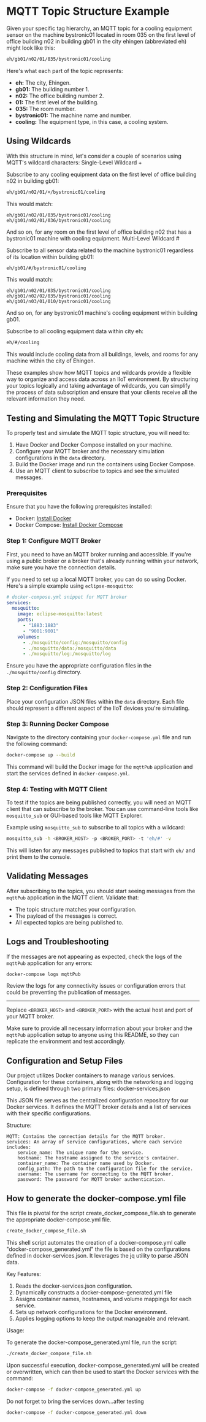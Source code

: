 # MQTT Topic Structure Example

Given your specific tag hierarchy, an MQTT topic for a cooling equipment sensor
on the machine bystronic01 located in room 035 on the first level of office
building n02 in building gb01 in the city ehingen (abbreviated eh) might look like this:

```bash
eh/gb01/n02/01/035/bystronic01/cooling
```
Here's what each part of the topic represents:

* <b>eh:</b> The city, Ehingen.<br>
* <b>gb01:</b> The building number 1.<br>
* <b>n02:</b> The office building number 2.<br>
* <b>01:</b> The first level of the building.<br>
* <b>035:</b> The room number.<br>
* <b>bystronic01:</b> The machine name and number.<br>
* <b>cooling:</b> The equipment type, in this case, a cooling system.

## Using Wildcards

With this structure in mind, let's consider a couple of scenarios using MQTT's wildcard characters:
Single-Level Wildcard +

Subscribe to any cooling equipment data on the first level of office building n02 in building gb01:

```bash
eh/gb01/n02/01/+/bystronic01/cooling
```

This would match:

    eh/gb01/n02/01/035/bystronic01/cooling
    eh/gb01/n02/01/036/bystronic01/cooling

And so on, for any room on the first level of office building n02 that has
a bystronic01 machine with cooling equipment.
Multi-Level Wildcard #

Subscribe to all sensor data related to the machine bystronic01 regardless of
its location within building gb01:

```bash
eh/gb01/#/bystronic01/cooling
```

This would match:

    eh/gb01/n02/01/035/bystronic01/cooling
    eh/gb01/n02/02/035/bystronic01/cooling
    eh/gb01/n03/01/010/bystronic01/cooling

And so on, for any bystronic01 machine's cooling equipment within building gb01.

Subscribe to all cooling equipment data within city eh:

```bash
eh/#/cooling
```
This would include cooling data from all buildings, levels, and rooms for any
machine within the city of Ehingen.

These examples show how MQTT topics and wildcards provide a flexible way to
organize and access data across an IIoT environment. By structuring your topics
logically and taking advantage of wildcards, you can simplify the process of data 
subscription and ensure that your clients receive all the relevant information they need.

## Testing and Simulating the MQTT Topic Structure

To properly test and simulate the MQTT topic structure, you will need to:

1. Have Docker and Docker Compose installed on your machine.
2. Configure your MQTT broker and the necessary simulation configurations in the `data` directory.
3. Build the Docker image and run the containers using Docker Compose.
4. Use an MQTT client to subscribe to topics and see the simulated messages.

### Prerequisites

Ensure that you have the following prerequisites installed:

- Docker: [Install Docker](https://docs.docker.com/get-docker/)
- Docker Compose: [Install Docker Compose](https://docs.docker.com/compose/install/)

### Step 1: Configure MQTT Broker
First, you need to have an MQTT broker running and accessible. If you're using
a public broker or a broker that's already running within your network, 
make sure you have the connection details.

If you need to set up a local MQTT broker, you can do so using Docker. 
Here's a simple example using `eclipse-mosquitto`:

```yaml
# docker-compose.yml snippet for MQTT broker
services:
  mosquitto:
    image: eclipse-mosquitto:latest
    ports:
      - "1883:1883"
      - "9001:9001"
    volumes:
      - ./mosquitto/config:/mosquitto/config
      - ./mosquitto/data:/mosquitto/data
      - ./mosquitto/log:/mosquitto/log
```
Ensure you have the appropriate configuration files in the `./mosquitto/config` directory.

### Step 2: Configuration Files
Place your configuration JSON files within the `data` directory. Each file 
should represent a different aspect of the IIoT devices you're simulating.

### Step 3: Running Docker Compose
Navigate to the directory containing your `docker-compose.yml` file and run the
following command:

```bash
docker-compose up --build
```

This command will build the Docker image for the `mqttPub` application and start the services defined in `docker-compose.yml`.

### Step 4: Testing with MQTT Client

To test if the topics are being published correctly, you will need an MQTT client that can subscribe to the broker. You can use command-line tools like `mosquitto_sub` or GUI-based tools like MQTT Explorer.

Example using `mosquitto_sub` to subscribe to all topics with a wildcard:

```bash
mosquitto_sub -h <BROKER_HOST> -p <BROKER_PORT> -t 'eh/#' -v
```

This will listen for any messages published to topics that start with `eh/` and print them to the console.

## Validating Messages

After subscribing to the topics, you should start seeing messages from the `mqttPub` application in the MQTT client. Validate that:

- The topic structure matches your configuration.
- The payload of the messages is correct.
- All expected topics are being published to.

## Logs and Troubleshooting

If the messages are not appearing as expected, check the logs of the `mqttPub` application for any errors:

```bash
docker-compose logs mqttPub
```

Review the logs for any connectivity issues or configuration errors that could be preventing the publication of messages.

---

Replace `<BROKER_HOST>` and `<BROKER_PORT>` with the actual host and port of your MQTT broker.

Make sure to provide all necessary information about your broker and the `mqttPub` application setup to anyone using this README, so they can replicate the environment and test accordingly.

## Configuration and Setup Files

Our project utilizes Docker containers to manage various services. Configuration for these containers, along with the networking and logging setup, is defined through two primary files:
docker-services.json

This JSON file serves as the centralized configuration repository for our Docker services. It defines the MQTT broker details and a list of services with their specific configurations.

Structure:

    MQTT: Contains the connection details for the MQTT broker.
    services: An array of service configurations, where each service includes:
        service_name: The unique name for the service.
        hostname: The hostname assigned to the service's container.
        container_name: The container name used by Docker.
        config_path: The path to the configuration file for the service.
        username: The username for connecting to the MQTT broker.
        password: The password for MQTT broker authentication.

## How to generate the docker-compose.yml file

This file is pivotal for the script create_docker_compose_file.sh to generate the appropriate docker-compose.yml file.

```bash
create_docker_compose_file.sh
```

This shell script automates the creation of a docker-compose.yml calle "docker-compose_generated.yml" the file is based on the configurations defined in docker-services.json. It leverages the jq utility to parse JSON data.

Key Features:

1. Reads the docker-services.json configuration.
2. Dynamically constructs a docker-compose-generated.yml file
3. Assigns container names, hostnames, and volume mappings for each service.
4. Sets up network configurations for the Docker environment.
5. Applies logging options to keep the output manageable and relevant.

Usage:

To generate the docker-compose_generated.yml file, run the script:

```bash
./create_docker_compose_file.sh
```

Upon successful execution, docker-compose_generated.yml will be created or overwritten, which can then be used to start the Docker services with the command:

```bash
docker-compose -f docker-compose_generated.yml up
```

Do not forget to bring the services down...after testing
```bash
docker-compose -f docker-compose_generated.yml down
```